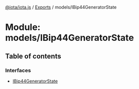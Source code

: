 [@iota/iota.js](../README.md) / [Exports](../modules.md) / models/IBip44GeneratorState

# Module: models/IBip44GeneratorState

## Table of contents

### Interfaces

- [IBip44GeneratorState](../interfaces/models_ibip44generatorstate.ibip44generatorstate.md)

